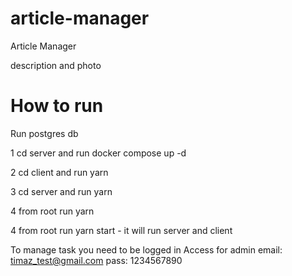 # article-manager
Article Manager

description and photo


# How to run 

Run postgres db

1 cd server and run docker compose up -d

2 cd client and run yarn

3 cd server and run yarn

4 from root run yarn

4 from root run yarn start  - it will run server and client


To manage task you need to be logged in
Access for admin
email: timaz_test@gmail.com
pass: 1234567890


